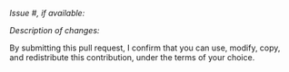 *Issue #, if available:*

*Description of changes:*


By submitting this pull request, I confirm that you can use, modify, copy, and redistribute this contribution, under the terms of your choice.